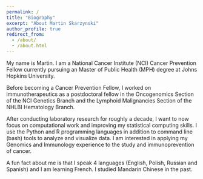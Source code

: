```yaml
---
permalink: /
title: "Biography"
excerpt: "About Martin Skarzynski"
author_profile: true
redirect_from:
  - /about/
  - /about.html
---
```


My name is Martin. I am a National Cancer Institute (NCI) Cancer Prevention Fellow currently pursuing an Master of Public Health (MPH) degree at Johns Hopkins University.

Before becoming a Cancer Prevention Fellow, I worked on immunotherapeutics as a postdoctoral fellow in the Oncogenomics Section of the NCI Genetics Branch and the Lymphoid Malignancies Section of the NHLBI Hematology Branch.

After conducting laboratory research for roughly a decade, I want to now focus on computational work and improving my statistical computing skills. I use the Python and R programming languages in addition to command line (bash) tools to analyze and visualize data. I am interested in applying my Genomics and Immunology experience to the study and immunoprevention of cancer.

A fun fact about me is that I speak 4 languages (English, Polish, Russian and Spanish) and I am learning French. I studied Mandarin Chinese in the past.
